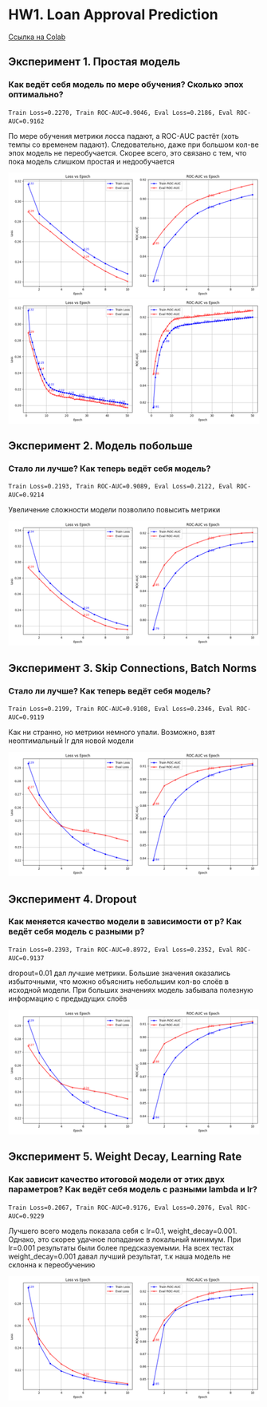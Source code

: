# HW1. Loan Approval Prediction 

[Ссылка на Colab](https://colab.research.google.com/drive/1KVeB47Hq7xLsFuiJ20NUErzHNR7EtYQS#scrollTo=eUeos_DArV7Q)
## Эксперимент 1. Простая модель 

### Как ведёт себя модель по мере обучения? Сколько эпох оптимально?

`Train Loss=0.2270, Train ROC-AUC=0.9046, Eval Loss=0.2186, Eval ROC-AUC=0.9162`

По мере обучения метрики лосса падают, а ROC-AUC растёт (хоть темпы со временем падают). 
Следовательно, даже при большом кол-ве эпох модель не переобучается. 
Скорее всего, это связано с тем, что пока модель слишком простая и недообучается

![1-10.png](images%2F1-10.png)
![1-50.png](images%2F1-50.png)

## Эксперимент 2. Модель побольше

### Стало ли лучше? Как теперь ведёт себя модель?

`Train Loss=0.2193, Train ROC-AUC=0.9089, Eval Loss=0.2122, Eval ROC-AUC=0.9214`

Увеличение сложности модели позволило повысить метрики

![2.png](images%2F2.png)

## Эксперимент 3. Skip Connections, Batch Norms

### Стало ли лучше? Как теперь ведёт себя модель?

`Train Loss=0.2199, Train ROC-AUC=0.9108, Eval Loss=0.2346, Eval ROC-AUC=0.9119`

Как ни странно, но метрики немного упали. Возможно, взят неоптимальный lr для новой модели

![3.png](images%2F3.png)

## Эксперимент 4. Dropout

### Как меняется качество модели в зависимости от p? Как ведёт себя модель с разными p?

`Train Loss=0.2393, Train ROC-AUC=0.8972, Eval Loss=0.2352, Eval ROC-AUC=0.9137`

dropout=0.01 дал лучшие метрики. Большие значения оказались избыточными, 
что можно объяснить небольшим кол-во слоёв в исходной модели. 
При больших значениях модель забывала полезную информацию с предыдущих слоёв

![3.png](images%2F3.png)

## Эксперимент 5. Weight Decay, Learning Rate

### Как зависит качество итоговой модели от этих двух параметров? Как ведёт себя модель с разными lambda и lr?

`Train Loss=0.2067, Train ROC-AUC=0.9176, Eval Loss=0.2076, Eval ROC-AUC=0.9229`

Лучшего всего модель показала себя с lr=0.1, weight_decay=0.001. Однако, это скорее удачное попадание в локальный минимум.
При lr=0.001 результаты были более предсказуемыми. На всех тестах weight_decay=0.001 давал лучший результат, т.к наша модель не склонна к переобучению

![5.png](images%2F5.png)